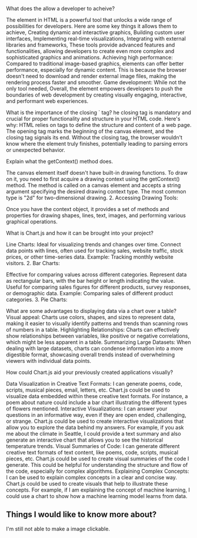What does the <canvas> allow a developer to acheive?

The <canvas> element in HTML is a powerful tool that unlocks a wide range of possibilities for developers. Here are some key things it allows them to achieve, Creating dynamic and interactive graphics, Building custom user interfaces, Implementing real-time visualizations, Integrating with external libraries and frameworks, These tools provide advanced features and functionalities, allowing developers to create even more complex and sophisticated graphics and animations. Achieving high performance: Compared to traditional image-based graphics, <canvas> elements can offer better performance, especially for dynamic content. This is because the browser doesn't need to download and render external image files, making the rendering process faster and smoother. Game development: While not the only tool needed, Overall, the <canvas> element empowers developers to push the boundaries of web development by creating visually engaging, interactive, and performant web experiences.

What is the importance of the closing `</canvas> tag?
he closing <canvas> tag is mandatory and crucial for proper functionality and structure in your HTML code. Here's why:
HTML relies on tags to define the structure and content of a web page. The opening <canvas> tag marks the beginning of the canvas element, and the closing tag signals its end. Without the closing tag, the browser wouldn't know where the element truly finishes, potentially leading to parsing errors or unexpected behavior.

Explain what the getContext() method does.

The canvas element itself doesn't have built-in drawing functions. To draw on it, you need to first acquire a drawing context using the getContext() method.
The method is called on a canvas element and accepts a string argument specifying the desired drawing context type. The most common type is "2d" for two-dimensional drawing.
2. Accessing Drawing Tools:

Once you have the context object, it provides a set of methods and properties for drawing shapes, lines, text, images, and performing various graphical operations.


What is Chart.js and how it can be brought into your project?

 Line Charts:
Ideal for visualizing trends and changes over time.
Connect data points with lines, often used for tracking sales, website traffic, stock prices, or other time-series data.
Example: Tracking monthly website visitors.
2. Bar Charts:

Effective for comparing values across different categories.
Represent data as rectangular bars, with the bar height or length indicating the value.
Useful for comparing sales figures for different products, survey responses, or demographic data.
Example: Comparing sales of different product categories.
3. Pie Charts:

What are some advantages to displaying data via a chart over a table?
Visual appeal: Charts use colors, shapes, and sizes to represent data, making it easier to visually identify patterns and trends than scanning rows of numbers in a table.
Highlighting Relationships: Charts can effectively show relationships between variables, like positive or negative correlations, which might be less apparent in a table.
Summarizing Large Datasets: When dealing with large datasets, charts can condense information into a more digestible format, showcasing overall trends instead of overwhelming viewers with individual data points.

How could Chart.js aid your previously created applications visually?

Data Visualization in Creative Text Formats: I can generate poems, code, scripts, musical pieces, email, letters, etc. Chart.js could be used to visualize data embedded within these creative text formats. For instance, a poem about nature could include a bar chart illustrating the different types of flowers mentioned.
Interactive Visualizations: I can answer your questions in an informative way, even if they are open ended, challenging, or strange. Chart.js could be used to create interactive visualizations that allow you to explore the data behind my answers. For example, if you ask me about the climate in Seattle, I could provide a text summary and also generate an interactive chart that allows you to see the historical temperature trends.
Visual Summaries of Code: I can generate different creative text formats of text content, like poems, code, scripts, musical pieces, etc. Chart.js could be used to create visual summaries of the code I generate. This could be helpful for understanding the structure and flow of the code, especially for complex algorithms.
Explaining Complex Concepts: I can be used to explain complex concepts in a clear and concise way. Chart.js could be used to create visuals that help to illustrate these concepts. For example, if I am explaining the concept of machine learning, I could use a chart to show how a machine learning model learns from data.

    

## Things I would like to know more about?
I'm still not able to make a image clickable. 
